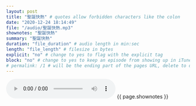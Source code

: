 ```yaml
---
layout: post
title: "聖誕快熱" # quotes allow forbidden characters like the colon
date: "2020-12-24 18:14:49"
file: "/audio/聖誕快熱.mp3"
shownotes: "聖誕快熱"
summary: "聖誕快熱"
duration: "file_duration" # audio length in min:sec
length: "file_length" # filesize in bytes
explicit: "no" # change to yes to flag with the explicit tag
block: "no" # change to yes to keep an episode from showing up in iTunes
# permalink: /1 # will be the ending part of the pages URL, delete to default to the title
---
```


<audio controls>
<source src="{{site.url}}{{site.baseurl}}{{ page.file }}" type="audio/x-mp3">
Your browser does not support the audio element.
</audio>
{{ page.shownotes }}
